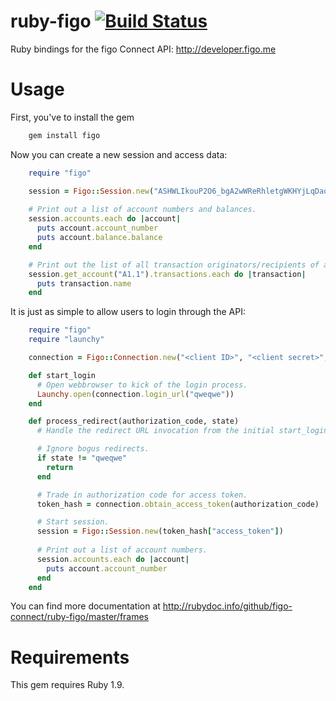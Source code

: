 ruby-figo [![Build Status](https://secure.travis-ci.org/figo-connect/ruby-figo.png)](https://travis-ci.org/figo-connect/ruby-figo)
=========

Ruby bindings for the figo Connect API: http://developer.figo.me

Usage
=====

First, you've to install the gem

```bash
    gem install figo
```

Now you can create a new session and access data:

```ruby
    require "figo"

    session = Figo::Session.new("ASHWLIkouP2O6_bgA2wWReRhletgWKHYjLqDaqb0LFfamim9RjexTo22ujRIP_cjLiRiSyQXyt2kM1eXU2XLFZQ0Hro15HikJQT_eNeT_9XQ")
    
    # Print out a list of account numbers and balances.
    session.accounts.each do |account|
      puts account.account_number
      puts account.balance.balance
    end

    # Print out the list of all transaction originators/recipients of a specific account.
    session.get_account("A1.1").transactions.each do |transaction|
      puts transaction.name
    end
```

It is just as simple to allow users to login through the API:

```ruby
    require "figo"
    require "launchy"

    connection = Figo::Connection.new("<client ID>", "<client secret>", "http://my-domain.org/redirect-url")

    def start_login
      # Open webbrowser to kick of the login process.
      Launchy.open(connection.login_url("qweqwe"))
    end

    def process_redirect(authorization_code, state)
      # Handle the redirect URL invocation from the initial start_login call.

      # Ignore bogus redirects.
      if state != "qweqwe"
        return
      end

      # Trade in authorization code for access token.
      token_hash = connection.obtain_access_token(authorization_code)

      # Start session.
      session = Figo::Session.new(token_hash["access_token"])
  
      # Print out a list of account numbers.
      session.accounts.each do |account|
        puts account.account_number
      end
    end
```

You can find more documentation at http://rubydoc.info/github/figo-connect/ruby-figo/master/frames

Requirements
============

This gem requires Ruby 1.9.
